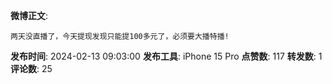 **微博正文**: 
```
两天没直播了，今天提现发现只能提100多元了，必须要大播特播!
```
**发布时间**: 2024-02-13 09:03:00
**发布工具**: iPhone 15 Pro
**点赞数**: 117
**转发数**: 1
**评论数**: 25
